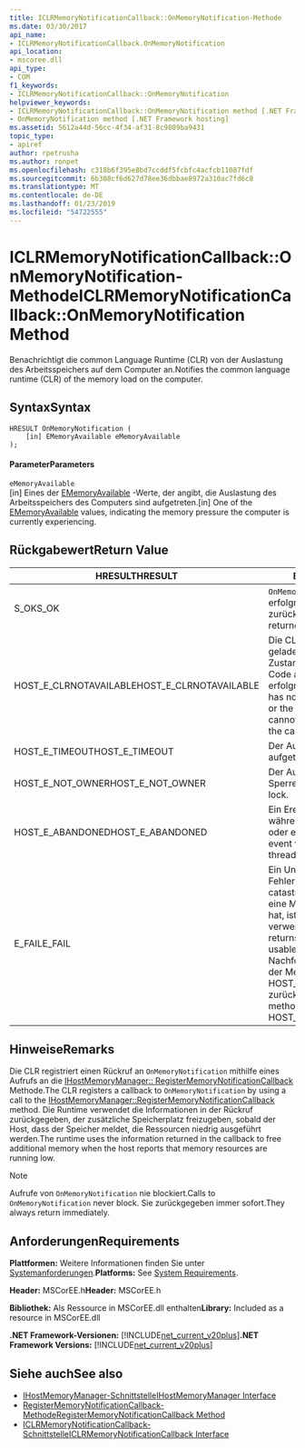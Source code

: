 ```yaml
---
title: ICLRMemoryNotificationCallback::OnMemoryNotification-Methode
ms.date: 03/30/2017
api_name:
- ICLRMemoryNotificationCallback.OnMemoryNotification
api_location:
- mscoree.dll
api_type:
- COM
f1_keywords:
- ICLRMemoryNotificationCallback::OnMemoryNotification
helpviewer_keywords:
- ICLRMemoryNotificationCallback::OnMemoryNotification method [.NET Framework hosting]
- OnMemoryNotification method [.NET Framework hosting]
ms.assetid: 5612a44d-56cc-4f34-af31-8c9809ba9431
topic_type:
- apiref
author: rpetrusha
ms.author: ronpet
ms.openlocfilehash: c318b6f395e8bd7ccddf5fcbfc4acfcb11087fdf
ms.sourcegitcommit: 6b308cf6d627d78ee36dbbae8972a310ac7fd6c8
ms.translationtype: MT
ms.contentlocale: de-DE
ms.lasthandoff: 01/23/2019
ms.locfileid: "54722555"
---
```

# <a name="iclrmemorynotificationcallbackonmemorynotification-method"></a><span data-ttu-id="d900c-102">ICLRMemoryNotificationCallback::OnMemoryNotification-Methode</span><span class="sxs-lookup"><span data-stu-id="d900c-102">ICLRMemoryNotificationCallback::OnMemoryNotification Method</span></span>
<span data-ttu-id="d900c-103">Benachrichtigt die common Language Runtime (CLR) von der Auslastung des Arbeitsspeichers auf dem Computer an.</span><span class="sxs-lookup"><span data-stu-id="d900c-103">Notifies the common language runtime (CLR) of the memory load on the computer.</span></span>  
  
## <a name="syntax"></a><span data-ttu-id="d900c-104">Syntax</span><span class="sxs-lookup"><span data-stu-id="d900c-104">Syntax</span></span>  
  
```  
HRESULT OnMemoryNotification (  
    [in] EMemoryAvailable eMemoryAvailable  
);  
```  
  
#### <a name="parameters"></a><span data-ttu-id="d900c-105">Parameter</span><span class="sxs-lookup"><span data-stu-id="d900c-105">Parameters</span></span>  
 `eMemoryAvailable`  
 <span data-ttu-id="d900c-106">[in] Eines der [EMemoryAvailable](../../../../docs/framework/unmanaged-api/hosting/ememoryavailable-enumeration.md) -Werte, der angibt, die Auslastung des Arbeitsspeichers des Computers sind aufgetreten.</span><span class="sxs-lookup"><span data-stu-id="d900c-106">[in] One of the [EMemoryAvailable](../../../../docs/framework/unmanaged-api/hosting/ememoryavailable-enumeration.md) values, indicating the memory pressure the computer is currently experiencing.</span></span>  
  
## <a name="return-value"></a><span data-ttu-id="d900c-107">Rückgabewert</span><span class="sxs-lookup"><span data-stu-id="d900c-107">Return Value</span></span>  
  
|<span data-ttu-id="d900c-108">HRESULT</span><span class="sxs-lookup"><span data-stu-id="d900c-108">HRESULT</span></span>|<span data-ttu-id="d900c-109">Beschreibung</span><span class="sxs-lookup"><span data-stu-id="d900c-109">Description</span></span>|  
|-------------|-----------------|  
|<span data-ttu-id="d900c-110">S_OK</span><span class="sxs-lookup"><span data-stu-id="d900c-110">S_OK</span></span>|<span data-ttu-id="d900c-111">`OnMemoryNotification` wurde erfolgreich zurückgegeben.</span><span class="sxs-lookup"><span data-stu-id="d900c-111">`OnMemoryNotification` returned successfully.</span></span>|  
|<span data-ttu-id="d900c-112">HOST_E_CLRNOTAVAILABLE</span><span class="sxs-lookup"><span data-stu-id="d900c-112">HOST_E_CLRNOTAVAILABLE</span></span>|<span data-ttu-id="d900c-113">Die CLR wurde nicht in einen Prozess geladen und befindet sich in einem Zustand, in dem nicht verwalteten Code ausführen oder den Aufruf erfolgreich zu verarbeiten.</span><span class="sxs-lookup"><span data-stu-id="d900c-113">The CLR has not been loaded into a process, or the CLR is in a state in which it cannot run managed code or process the call successfully.</span></span>|  
|<span data-ttu-id="d900c-114">HOST_E_TIMEOUT</span><span class="sxs-lookup"><span data-stu-id="d900c-114">HOST_E_TIMEOUT</span></span>|<span data-ttu-id="d900c-115">Der Aufruf ist ein Timeout aufgetreten.</span><span class="sxs-lookup"><span data-stu-id="d900c-115">The call timed out.</span></span>|  
|<span data-ttu-id="d900c-116">HOST_E_NOT_OWNER</span><span class="sxs-lookup"><span data-stu-id="d900c-116">HOST_E_NOT_OWNER</span></span>|<span data-ttu-id="d900c-117">Der Aufrufer ist nicht Besitzer der Sperre.</span><span class="sxs-lookup"><span data-stu-id="d900c-117">The caller does not own the lock.</span></span>|  
|<span data-ttu-id="d900c-118">HOST_E_ABANDONED</span><span class="sxs-lookup"><span data-stu-id="d900c-118">HOST_E_ABANDONED</span></span>|<span data-ttu-id="d900c-119">Ein Ereignis wurde abgebrochen, während sich der blockierte Thread oder eine Fiber darauf gewartet.</span><span class="sxs-lookup"><span data-stu-id="d900c-119">An event was canceled while a blocked thread or fiber was waiting on it.</span></span>|  
|<span data-ttu-id="d900c-120">E_FAIL</span><span class="sxs-lookup"><span data-stu-id="d900c-120">E_FAIL</span></span>|<span data-ttu-id="d900c-121">Ein Unbekannter Schwerwiegender Fehler ist aufgetreten.</span><span class="sxs-lookup"><span data-stu-id="d900c-121">An unknown catastrophic failure occurred.</span></span> <span data-ttu-id="d900c-122">Wenn eine Methode E_FAIL zurückgegeben hat, ist die CLR nicht mehr im Prozess verwendet werden.</span><span class="sxs-lookup"><span data-stu-id="d900c-122">After a method returns E_FAIL, the CLR is no longer usable within the process.</span></span> <span data-ttu-id="d900c-123">Nachfolgende Aufrufe zum Hosten der Methoden HOST_E_CLRNOTAVAILABLE zurück.</span><span class="sxs-lookup"><span data-stu-id="d900c-123">Subsequent calls to hosting methods return HOST_E_CLRNOTAVAILABLE.</span></span>|  
  
## <a name="remarks"></a><span data-ttu-id="d900c-124">Hinweise</span><span class="sxs-lookup"><span data-stu-id="d900c-124">Remarks</span></span>  
 <span data-ttu-id="d900c-125">Die CLR registriert einen Rückruf an `OnMemoryNotification` mithilfe eines Aufrufs an die [IHostMemoryManager:: RegisterMemoryNotificationCallback](../../../../docs/framework/unmanaged-api/hosting/ihostmemorymanager-registermemorynotificationcallback-method.md) Methode.</span><span class="sxs-lookup"><span data-stu-id="d900c-125">The CLR registers a callback to `OnMemoryNotification` by using a call to the [IHostMemoryManager::RegisterMemoryNotificationCallback](../../../../docs/framework/unmanaged-api/hosting/ihostmemorymanager-registermemorynotificationcallback-method.md) method.</span></span> <span data-ttu-id="d900c-126">Die Runtime verwendet die Informationen in der Rückruf zurückgegeben, der zusätzliche Speicherplatz freizugeben, sobald der Host, dass der Speicher meldet, die Ressourcen niedrig ausgeführt werden.</span><span class="sxs-lookup"><span data-stu-id="d900c-126">The runtime uses the information returned in the callback to free additional memory when the host reports that memory resources are running low.</span></span>  
  
> [!NOTE]
>  <span data-ttu-id="d900c-127">Aufrufe von `OnMemoryNotification` nie blockiert.</span><span class="sxs-lookup"><span data-stu-id="d900c-127">Calls to `OnMemoryNotification` never block.</span></span> <span data-ttu-id="d900c-128">Sie zurückgegeben immer sofort.</span><span class="sxs-lookup"><span data-stu-id="d900c-128">They always return immediately.</span></span>  
  
## <a name="requirements"></a><span data-ttu-id="d900c-129">Anforderungen</span><span class="sxs-lookup"><span data-stu-id="d900c-129">Requirements</span></span>  
 <span data-ttu-id="d900c-130">**Plattformen:** Weitere Informationen finden Sie unter [Systemanforderungen](../../../../docs/framework/get-started/system-requirements.md).</span><span class="sxs-lookup"><span data-stu-id="d900c-130">**Platforms:** See [System Requirements](../../../../docs/framework/get-started/system-requirements.md).</span></span>  
  
 <span data-ttu-id="d900c-131">**Header:** MSCorEE.h</span><span class="sxs-lookup"><span data-stu-id="d900c-131">**Header:** MSCorEE.h</span></span>  
  
 <span data-ttu-id="d900c-132">**Bibliothek:** Als Ressource in MSCorEE.dll enthalten</span><span class="sxs-lookup"><span data-stu-id="d900c-132">**Library:** Included as a resource in MSCorEE.dll</span></span>  
  
 <span data-ttu-id="d900c-133">**.NET Framework-Versionen:** [!INCLUDE[net_current_v20plus](../../../../includes/net-current-v20plus-md.md)]</span><span class="sxs-lookup"><span data-stu-id="d900c-133">**.NET Framework Versions:** [!INCLUDE[net_current_v20plus](../../../../includes/net-current-v20plus-md.md)]</span></span>  
  
## <a name="see-also"></a><span data-ttu-id="d900c-134">Siehe auch</span><span class="sxs-lookup"><span data-stu-id="d900c-134">See also</span></span>
- [<span data-ttu-id="d900c-135">IHostMemoryManager-Schnittstelle</span><span class="sxs-lookup"><span data-stu-id="d900c-135">IHostMemoryManager Interface</span></span>](../../../../docs/framework/unmanaged-api/hosting/ihostmemorymanager-interface.md)
- [<span data-ttu-id="d900c-136">RegisterMemoryNotificationCallback-Methode</span><span class="sxs-lookup"><span data-stu-id="d900c-136">RegisterMemoryNotificationCallback Method</span></span>](../../../../docs/framework/unmanaged-api/hosting/ihostmemorymanager-registermemorynotificationcallback-method.md)
- [<span data-ttu-id="d900c-137">ICLRMemoryNotificationCallback-Schnittstelle</span><span class="sxs-lookup"><span data-stu-id="d900c-137">ICLRMemoryNotificationCallback Interface</span></span>](../../../../docs/framework/unmanaged-api/hosting/iclrmemorynotificationcallback-interface.md)
